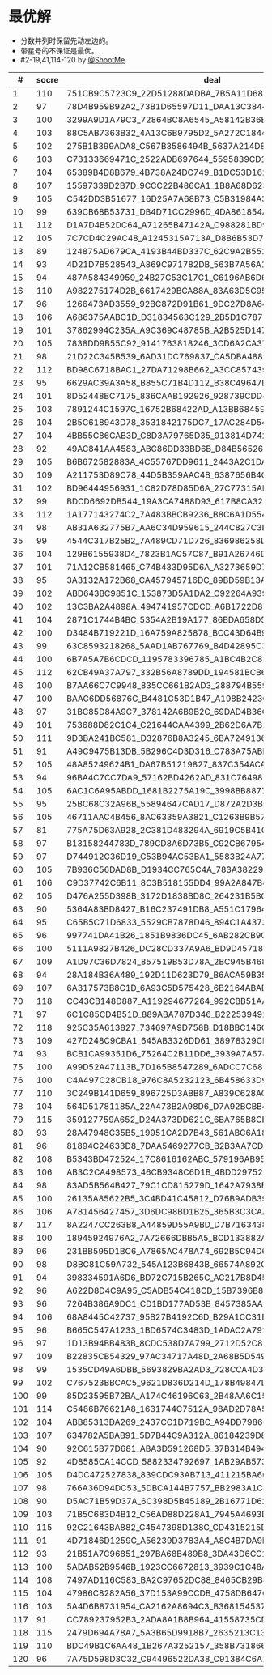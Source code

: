 # 最优解
* 分数并列时保留先动左边的。
* 带星号的不保证是最优。
* \#2-19,41,114-120 by [@ShootMe](https://github.com/wangyi041228/MF83/pull/1)

|#|socre|deal|move|
|----|----|----|----|
|1|110|751CB9C5723C9_22D51288DADBA_7B5A11D6884B6_A64399C734643|122_122_11222_2244231_3333_414443_141_4422_1131_32441413_334_33|
|2|97|78D4B959B92A2_73B1D65597D11_DAA13C3844238_A686C4C7B65C2|32231342_1112_112_41224_1242_1424_41334_2133_1343_344142_334_23|
|3|100|3299A9D1A79C3_72864BC8A6545_A58142B36B8D6_C2B177DCD5431|2321224_2224_213_1233_344132_1114_344_4214_4114_11234133_2333_4|
|4|103|88C5AB7363B32_4A13C6B9795D2_5A272C184489D_1B1A467D569DC|12123_244_234_2324_113411_2134_3422_3113_33414223_2344_1311_424|
|5|102|275B1B399ADA8_C567B3586494B_5637A214D8CD7_A64C1912CD238|131_233_313_1143_1443213_1231_144_1223344_12344_422414_2322_224|
|6|103|C73133669471C_2522ADB697644_5595839CD18DA_BBC8278B1ADA4|1133_112242_23223_214_234_2434_3114_113211233_1434_4414_42332_4|
|7|104|65389B4D8B679_4B738A24DC749_B1DC53D162926_553181C7AAAC2|1144_1222_444_122_1431_122334_1123_34124_34312342_13441_2333_32|
|8|107|15597339D2B7D_9CCC22B486CA1_1B8A68D623B75_A41497D843A56|1222_12232_34444_123_34122334_134_3413_11133_222_1244_3111344_4|
|9|105|C542DD3B51677_16D25A7A68B73_C5B31984A39DB_2A1692C8984C4|32124_234_12131_12432_244_234_1444_2341243_112_33131122_314_334|
|10|99|639CB68B53731_DB4D71CC2996D_4DA861854A287_BA5591C2724A3|3341311_234_4112443_1313_122243_2242_43324_113_123_241134_224_4|
|11|112|D1A7D4B52DC64_A71265B47142A_C988281BD9366_CC539A953738B|1111_4124_42212344_23423_343_1233_3443_2124224_231_133_344_1211|
|12|105|7C7CD4C29AC48_A1245315A713A_D8B6B53D7B266_143598D26B899|11333_311_1441_3433_412_1342421_314_1442_22412_22222314_3442_33|
|13|89|124875AD679CA_4193B44BD337C_62C9A2B5515DB_6A21D8C893876|3444_4144_124_1141_1344_2414_11413_32311123_323_2223_2223_22333|
|14|93|4D21D7B528543_A869C971782DB_563B7A56A1CA3_9BCC4634D9182|111343_2233_212414_1333_134_1231_312334_4143424_112_244_222_424|
|15|94|487A584349959_24B27C53C17C1_C6196AB6D683D_27B35A2ADB1D8|4343_11241_424_23132_234_2121341_312_1133_1132_4414233_2424_243|
|16|110|A982275174D2B_6617429BCA88A_83A63D5C953DC_7C1961434BB5D|334_2422_144_34341444_2344_234_2324_1311_21321311_231231_1221_3|
|17|96|1266473AD3559_92BC872D91B61_9DC27D8A64ACB_1C83A3584B754|12113_24414_2132_4244_132_3341121_4344_2313_23143_2344_21213_23|
|18|106|A686375AABC1D_D31834563C129_2B5D1C7872579_BB2494CD89A46|1112_111_1441122_444_424_31334_2222332_1233_32334_134241_344_23|
|19|101|37862994C235A_A9C369C48785B_A2B525D147113_8D6D64DB1BAC7|221333_2234_2311132_124_2444_434_2342343_324_1112_131114_123_44|
|20|105|7838DD9B55C92_9141763818246_3CD6A2CA37BDA_746255A41C9BB|1134_133_122332_434_34224_224123_113_114_1233_422414424_4121_33|
|21|98|21D22C345B539_6AD31DC769837_CA5DBA4889B17_5961862CBA447|23413_3222_411224_134_424_2111424_33444_112313_344_1231_3232_13|
|22|112|BD98C6718BAC1_27DA71298B662_A3CC8574399AD_B341D65425543|1244422_213_133_1412_3134333_1312_133_4443222_112_1244_12244_43|
|23|95|6629AC39A3A58_B855C71B4D112_B38C49647D9B2_6D471258A37DC|2332222_2442_2134_2444_12241_31441_3214_34114_2111_1134_3333_33|
|24|101|8D52448BC7175_836CAAB192926_928739CDD44BA_5B35C7D166A31|224423_2234_41314124_2113_334_224_234_1113_43112124_441_3123_33|
|25|103|7891244C1597C_16752B68422AD_A13BB68459357_B3AD398D6CCAD|243_1311_2222311_234_144_23344_3434_233_31223224_4411412_413_11|
|26|104|2B5C618943D78_3531842175DC7_17AC284D549B6_AA2B63DCA9B96|3444_2141_424_124_11244222_313_42122_22341123_3333_113_344_1133|
|27|104|4BB55C86CAB3D_C8D3A79765D35_913814D742C91_218B7A624269A|3434_322333_123_34214342_111_24144_4122_1112_114_34244133_222_3|
|28|92|49AC841AA4583_ABC86DD33BD6B_D84B565261913_27259C7C77192|234312_34342_14311_2111_2133342_3222_3344_123_124_114_24124_344|
|29|105|B6B672582883A_4C55767DD9611_2443A2C1DA19C_C4B3BD78959A3|3322324_134_2412_1112_2122_122414_1414_1343_41334_423_3233434_1|
|30|109|A211753D89C78_44D5B359AAC4B_6387656B4C16D_22A9132D98B7C|222_223_11233_134_42231_234_1424_124_11231414_233334_4413144_13|
|31|102|BD96444956931_1C82D78D85D6A_27C77315AB6B2_1A45A2B9338CC|44134_31444_4124_1232_334_123413_3111444_2312_3212_1222_1232_33|
|32|99|BDCD6692DB544_19A3CA7488D93_617B8CA324561_8275C5B132A97|3113124_1444_2121_2212_43334123_231_441_123_22232_314_14344_334|
|33|112|1A177143274C2_7A483BBCB9236_B8C6A1D5549D9_ACD9356256D88|4411_333_3232211_3344_131144411_223_2433_2222_24314_3441_1241_2|
|34|98|AB31A632775B7_AA6C34D959615_244C827C3B959_68DCB8241DD81|33413_144_3133_1134_411421234_2234_422_342_12332311_144_224_122|
|35|99|4544C317B25B2_7A489CD71D726_836986258DCCA_ABD353A199B16|244122_1422_223_233_2444_13144_1423_42333111_144_2331_113231_34|
|36|104|129B6155938D4_7823B1AC57C87_B91A26746DC46_CADD324B9A583|31314_2124_233_334133_2223_2343_1342_234_124411142_144_22111_44|
|37|101|71A12CB581465_C74B433D95D6A_A3273659D79B2_486D29A81CCB8|3233_111341_2232_2311_142_1444_2112214_2444_23333313_4144_2234|
|38|95|3A3132A172B68_CA457945716DC_89BD59B13A5C2_87B46D8492CD6|1344_234_2323_21222343_334_13134_1422_3114_44111221_422_443_113|
|39|102|ABD643BC9851C_153873D5A1DA2_C92264A93974C_51664788B2BD7|22224_224_423_124131_3132_4313_113_2444_33223244_4113441_133_11|
|40|102|13C3BA2A4898A_494741957CDCD_A6B1722D87D96_635521CB536B8|331_232_3134_422_1124_3214433_4121_11133_3142_41424321_34244_22|
|41|104|2871C1744B4BC_5354A2B19A177_86BDA658D5D6D_A3932C369892C|3444_2434_113_134242_134_1223_24413311_2342_1331_1132_3421222_4|
|42|100|D3484B719221D_16A759A825878_BCC43D64B939A_35C6AB62D175C|11113_2233_334_334424_3414_2332141_222_144_12421_334_241214_312|
|43|99|63C8593218268_5AAD1AB767769_B4D42895C3C91_34A2D4C1BD5B7|14123_4413_3444_3341_1114322_23333_3414_12321_2222_224_112414_3|
|44|100|6B7A5A7B6CDCD_1195783396785_A1BC4B2C83822_12496AD44359D|33344_22224_222341_3133_311_34414_134_1244_11224_3124_2234113_1|
|45|112|62CB49A37A797_332B56A8789DD_194581BCB6624_A2415D318CD5C|4411_224_1222_212_223113_333_234_3113_3424413_114_231441244_334|
|46|100|B7AA66C7C9948_835CC661B2AD3_288794B5595A7_31443DD12DB21|132441_332_113_2332_2342_1113_1122_114_2234_13433_144_44223444_2|
|47|100|BAAC6DD56876C_B4481C53D1B47_A198B2423C926_A192875395D37|33414_4411_12112_2342_112_32322_32434143_311_23424_34342_134_12|
|48|97|31BC85D84A9C7_378142A6B9B2C_69DAD4B36C138_52D4761597A25|1122_211_3134431_224_1123_1434_1121_12244443_32343_334_2233_244|
|49|101|753688D82C1C4_C21644CAA4399_2B62D6A7B1775_B51AD9DB59338|11113_3423_2244123_3344_434_341_134_2244_1123_12433_31212122_42|
|50|111|9D3BA241BC581_D32876B8A3245_6BA724913651C_6D458D97CA9C7|43413_144_12323323_1411_3112333_123_244_123_2224_4144232_124_14|
|51|91|A49C9475B13DB_5B296C4D3D316_C783A75ABD589_61684872A22C1|232423_1322_123_441124_323_1344_4423_4234_1141324_3314_131_2211|
|52|105|48A85249624B1_DA67B51219827_837C354ACAC63_537DD9BB1D9C6|13333_133_3342321_3414_2311_22231221_1414_244_2324_121_244_4441|
|53|94|96BA4C7CC7DA9_57162BD4262AD_831C764985839_B3D518213A5B4|1313_1214_113_4322_1323_44224443_3342_2133_42314222_1344_1214_1|
|54|105|6AC1C6A95ABDD_1681B2275A19C_3998BB887765D_CD44523724433|113_443433_112_33212_112_12423_112241_2332_133_2413_44442234_44|
|55|95|25BC68C32A96B_55894647CAD17_D872A2D3BC183_9A4614719B35D|44341_23112_41434_1122_123_1211_1324_24131442_4224_23333_3342_3|
|56|105|46711AAC4B456_8AC63359A3821_C1263B9B57D84_D2BDC75D98297|113432_14243_32423_323_3243_1234_21334224_123_1121_4441_12114_4|
|57|81|775A75D63A928_2C381D483294A_6919C5B41C2D7_DBCA5B81B6634|14411_1212_1413_2333_2233141_333_1232_412234_1431_4434_2224_424|
|58|97|B13158244783D_789CD8A6D73B5_C92CB67954AC9_D2AA4B6311562|12134_233_114414_12143344_1222_423_233141_322_31314_1244_223_34|
|59|97|D744912C36D19_C53B94AC53BA1_5583B24A77A6B_1D8C72D829668|31121_323_34131_213_41232143_1444_322_434112_1324_2244_2332_144|
|60|105|7B936C56DAD8B_D1934CC765C4A_783A382299461_ABD85B7124512|22322_1231_111_11323_122_2244414144_12333_34333_4434_1224_413_4|
|61|106|C9D37742C6B11_8C3B518155DD4_99A2A847B463A_C563D792BA682|33421133_322_3444_1444_12343_134_11422413_12223_24121_133_124_2|
|62|105|D476A255D398B_3172D1838BD8C_264231B5BC67A_499A615A497CC|123_1313_344_1212_2322_11311_12222_3124_4333424_33423414_444_14|
|63|90|5364A83BD8427_B16C237491DB8_A551C17964D57_DB963A8A2C92C|21311_231_1232_14134_3232_2143_3341_223311143_4444_4422_4234_21|
|64|95|C65B5C71D6833_5529CB7878D46_894C1A4373AB6_49DB1AD2219A2|231241_311_1211_114_1233_2243_44331124_4344_2434_123_3234_23224|
|65|96|997741DA41B26_1851B9836DC45_6AB282CB9CD5D_5A43236C3778A|12212_1111_1231_12322_244_11444_2332_113_334_232334_344244_3434|
|66|100|5111A9827B426_DC28CD337A9A6_BD9D45718B5B3_4C28C7643956A|41243_3221_2424_2434442_314_122_1234_12111_11133333_4243_1234_3|
|67|109|A1D97C36D7824_857519B53D78A_2BC945B468D9A_C64123CBA6132|4144114_234_1232_123_4234_33244414_2322_334122_313_2112_3141_13|
|68|94|28A184B36A489_192D11D623D79_B6ACA59B35B52_CC873C65747D4|34122_2444_44411_1314_3312342_133_44231_121223_344_133_12122_32|
|69|107|6A317573B8C1D_6A93C5D575428_6B2164ABAD423_89219C87C9D4B|133133_444_414_4124_112222_234_323_2214_442313133_11144_322_123|
|70|118|CC43CB148D887_A119294677264_992CBB51AAD75_A26B833535DD6|4443_44222444_1223_1142_132_1232_1231223_112_431144_334_113_333|
|71|97|6C1C85CD4B51D_889ABA787D346_B222539492373_D41A69A7C561B|41133_23231442_4434_144_1312_2232_1144_43343332_222_122_3141_11|
|72|118|925C35A613827_734697A9D758B_D18BBC146CB43_59AD2D4A128C6|2124_14141_13432124_244_212_334_1331243_334_314_2413_2242123_13|
|73|109|427D248C9CBA1_645AB3326DD61_38978329CD8A6_715947B155CBA|1141_4142_1231_3413_223_22214412_213_4233_33444_3331_22231441_4|
|74|93|BCB1CA99351D6_75264C2B11DD6_3939A7A57472D_3A852886B48C4|1444_11424_2232_3341312_3413_1344_2434_134_2123_32222124_113_13|
|75|100|A99D52A47113B_7D165B8547289_6ADCC7C685B13_38642DC93BA42|11443113_324_4323_223221_2234_12234_3342_234_13143_14424_1114_1|
|76|100|C4A497C28CB18_976C8A5232123_6B458633D9D6D_BA7A4195B75D1|12212444_113_1433_44121_3423_32442331_1221_142_34233_3112_234_4|
|77|110|3C249B141D659_896725D3ABB87_A839C628ACB51_D76A42D153C47|2214_313414_223_323_2123_314123221_113_3214314_14144_224_3443_4|
|78|104|564D51781185A_22A473B2A98D6_D7A92BCBB43D6_C9C6C79851433|1122_2224_111244443_1333_1444_2331_1344_314_1112232_344_23223_3|
|79|115|359127759A652_D24A373DD621C_6BA765B8CB993_8BD14A1848CC4|2132411_441_1332_3123_1341_322_21143322_1244_3342_3114234_244_4|
|80|93|28A47948C35B5_19951CA2D7B43_561ABC6A18B4C_D72276369D38D|31223_123_1411_2134_224131_234_4343_3232_3213143_1144_144224_24|
|81|96|81894C24633D8_7DAA5469277CB_B2B3AA7CD9C52_1851BD4636159|2123_3323_134_11114224_2243_2142434_1444_1112_2331_2414_33324_3|
|82|108|B5343BD472524_17C8616162ABC_579196AB957AC_C82A3DD8D4398|233_2224_42331_124412112_2314_324_144_123_33144_111431_2433_342|
|83|106|AB3C2CA498573_46CB9348C6D1B_4BDD29752658A_A377D51896112|2142442_3123_1212_3322334_1241_211_11244_22413_1133_334_34434_4|
|84|98|83AD5B564B427_79C1CD815279D_1642A7938B2A3_46A139C8DC6B5|4444_11144_124_2433_31411242_1333_1133_134_44213233_1223_2222_2|
|85|100|26135A85622B5_3C4BD41C45812_D76B9ADB39A93_74AD886977CC1|4232134_134_4234_4422311_3232_333_11232_3144_224_142_21411114_3|
|86|106|A781456427457_3D6DC98BD1B25_365B3C3CAA9AB_87112849DC926|333_114114_333_4113212_344_2444_113412442_222_322_1123_4432_231|
|87|117|8A2247CC263B8_A44859D55A9BD_D7B7163438C66_51DB79A12C139|4332_222_1113_3332114_4114_2212_443123133_32221_124_3144_4344_4|
|88|100|18945924976A2_7A72666DBB5A5_BCD133882A1BC_4185DD739C3C4|22114_42114_341_2233_41144_244_1223_34334_31122243_3333_1124_12|
|89|96|231BB595D1BC6_A7865AC478A74_692B5C94D6912_483813327ACDD|111313_144_33122_424_4212_3442143_3334_122_1344_43114221_2233_2|
|90|98|D8BC81C59A732_545A123B6843B_66574A892C99A_71D263CD17BD4|2331_332231_3333_1223_211_1242234_4121_1431_4144_3224442_1144_4|
|91|94|398334591A6D6_BD72C715B265C_AC217B8D458D3_6472CBA48199A|2333_13311_1413_1444_3413_12213231_4114_244_42444123_2232_223_2|
|92|96|A622D8D4C9A95_C5ADB54C418CD_15B7396B84613_861292B7A7337|143442_1123_24132_11233_314_1433_412_114411_2234443_232_22323_4|
|93|96|7264B386A9DC1_CD1BD177AD53B_8457385AA9844_9C2B2619563C2|2322413_1434_123_233_32434_1414_32113_3341422_1242_111412_243_4|
|94|106|68A8445C42737_95B27B4192C6D_B29A1CC31DD8B_DAA7163983565|3112_1322_3322_433114424_1333_2244_1144224_1133_2213_1412_344_4|
|95|96|B665C547A1233_1BD6574C3483D_1ADAC2A791B42_295B8997CD868|213322_3112131_1433_323114_123_11224_2312_234_444_3443_1242_444|
|96|97|1D13B94BB483B_8CDC538D7A799_2712D52C81A92_4AA65534667C6|11344_223_2233_3443_1242_2443134_113_31234433_441_12141_2121_22|
|97|109|B22835CB54329_97AC34717A48D_2A68B5D549D6C_CDA98613B1671|1222_41111444_113_4133_1123_134344212_24422_123_324_344_2323_33|
|98|99|1535CD49A6DBB_5693829BA2AD3_728CCA4D32C87_1166459774B81|333234_1134_123_1122_41134_2222_1223_133_4324_24124_1143143_444|
|99|102|C767523BBCAC5_9621D836D214D_178B49847D39A_C25834BA1A956|233_2223141_4232_22343_3343_4141_113_4123_124412233_14144_114_2|
|100|99|85D23595B72BA_A174C46196C63_2B48AA6C15178_7C982B4D3D93D|33424_2422_11223_4322413_4444_144_234_1114_1231122_233_1113_333|
|101|114|C5486B76621A8_1631744C7512A_98AD2D78A53B9_DD5C392C943BB|443_224242_124_3121_2133122_3113_1113_3444_22311224_144_344_333|
|102|104|ABB85313DA269_2437CC1D719BC_A94DD79866527_835284A5B41C6|11413_122_24241_11343321_3333_2332_1213_114_2423_134_44242442_4|
|103|107|634782A5BAB91_5D7B44C9A312A_86184239D8755_BC79C2663DDC1|14111_124_13333_344_33414_41234222_22223_214_2344_2443_312111_3|
|104|90|92C615B77D681_ABA3D591268D5_37B314B49443C_598DAA78C6C22|34313243_212_412422_144_1144_444_2343_11211_312_2133432_212_333|
|105|92|4D8585CA14CCD_5882334792697_1AB29AB57372D_6191BCBD6A643|1323_112_11112_4142433_3122_412422_23122_324_4333_1444_33434_14|
|106|105|D4DC472527838_839CDC93AB713_411215BA662B7_C6855DBA9649A|11224_11231_224_4142111_3443_2331_423_124_322_3443231333_241_44|
|107|98|766A36D94DC53_5DBCA144B7757_BB2983A1C491A_252C6D8882319|33344_2423412_2444_2144_1343_11214_1412142_123_1132_1333_233_22|
|108|90|D5AC71B59D37A_6C398D5B45189_2B16771D62CA4_A43B32692C848|1243_3334_21342_3444_12244334_222_23233_411_343412_1241_111_112|
|109|103|71B5C683D4B12_C56AD88D228A1_7945A4693D37B_A3715C6B2499C|2234_23333_3444_12241311_412_13122_223_1241_412344_1132_3134_44|
|110|115|92C21643BA882_C4547398D138C_CD4315215D5AB_B66A776ADB997|323_4443_434_13112_223244_4224_141_11333122_24231124_433_123_11|
|111|91|4D71846D1259C_A56239D3783A4_A8C4B7DA9B26C_6B5B13928C751|224244_134_2213_1413412_333_123_1243_3221441_442321_423_1341_13|
|112|93|21B51A7C96851_297BA68B489B8_3DA43D6CC1955_C374263DA24D7|241133_214_12224_21334_133_1223_1241_234_3134424_1231_3134244_4|
|113|100|5ADAB52B9546B_1923CC6672813_3939C1C48A4D8_A777D64D5B182|1111242_2323_24124_4423_333_2233_134_3142142_4444_1323_1412_113|
|114|108|7497AD116C583_BA2C97652DC88_8465CB29B4333_5AD761219BDA4|14122_1121_1424_4111_11433_243324444_3334_334_133134_2232_222_2|
|115|104|47986C8282A56_37D153A99CCDB_4758DB647C11D_35229B4AA6B31|11442_2333_223_4121_1324_244_3122234_313_412_13333_2111_4421444|
|116|103|5A4D6B8731954_CA2162A8694C3_B36815453778D_99BD27D21ACCB|4233_244_24423_112334_3424_1244_121332122_4313_124_13311_314_12|
|117|91|CC789237952B3_2ADA8A1B8B964_41558735CD446_62ADDB31916C7|33334_11144_1311_11234233_12444_2233_2422_1223_2443_24244_1113|
|118|115|2479D694A78A7_5A3B65D9918B7_2635213C132C8_DD45A4C861BBC|124_2444_1114_2342_122_234_1332324_214_14422_144_2311_333133313|
|119|110|BDC49B1C6AA48_1B267A3252157_358B7318664D9_DCA987CD23954|1333_34424_222413222_112_1133341_144_4413_344_344_223132_2112_1|
|120|96|7A75D598D3C32_C94496522DA38_C91384C6A18BD_B74A1B526B176|2443_3323114_412_1113_1343_112224_12412_4414_22234_1324_4333_23|